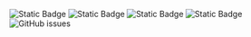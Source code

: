 ![Static Badge](https://img.shields.io/badge/blacklists-60-000000) ![Static Badge](https://img.shields.io/badge/blacklisted-3153892-cc0000) ![Static Badge](https://img.shields.io/badge/whitelisted-2243-00CC00) ![Static Badge](https://img.shields.io/badge/streaming_blacklist-28107-000000) ![GitHub issues](https://img.shields.io/github/issues/fabriziosalmi/blacklists)
